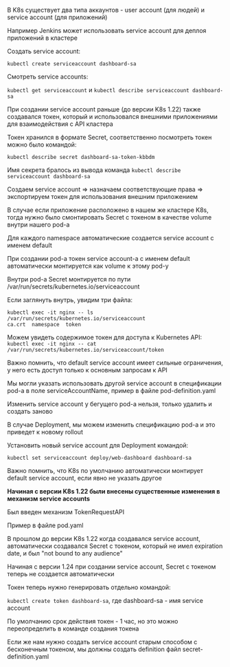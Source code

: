 В K8s cуществует два типа аккаунтов - user account (для людей) и service account (для приложений)

Например Jenkins может использовать service account для деплоя приложений в кластере

Создать service account:

`kubectl create serviceaccount dashboard-sa`

Смотреть service accounts:

`kubectl get serviceaccount` и `kubectl describe serviceaccount dashboard-sa`

При создании service account раньше (до версии K8s 1.22) также создавался токен, который и использовался внешними приложениями для взаимодействия с API кластера

Токен хранился в формате Secret, соответственно посмотреть токен можно было командой:

`kubectl describe secret dashboard-sa-token-kbbdm`

Имя секрета бралось из вывода команда `kubectl describe serviceaccount dashboard-sa`

Создаем service account => назначаем соответствующие права => экспортируем токен для использования внешним приложением

В случае если приложение расположено в нашем же кластере K8s, тогда нужно было смонтировать Secret с токеном в качестве volume внутри нашего pod-а

Для каждого namespace автоматические создается service account с именем default

При создании pod-а токен service account-а с именем default автоматически монтируется как volume к этому pod-у

Внутри pod-а Secret монтируется по пути /var/run/secrets/kubernetes.io/serviceaccount

Если заглянуть внутрь, увидим три файла:

```
kubectl exec -it nginx -- ls /var/run/secrets/kubernetes.io/serviceaccount
ca.crt  namespace  token
```

Можем увидеть содержимое токен для доступа к Kubernetes API:
`kubectl exec -it nginx -- cat /var/run/secrets/kubernetes.io/serviceaccount/token`

Важно помнить, что default service account имеет сильные ограничения, у него есть доступ только к основным запросам к API

Мы могли указать использовать другой service account в спецификации pod-а в поле serviceAccountName, пример в файле pod-definition.yaml

Изменить service account у бегущего pod-а нельзя, только удалить и создать заново

В случае Deployment, мы можем изменить спецификацию pod-а и это приведет к новому rollout

Установить новый service account для Deployment командой:

`kubectl set serviceaccount deploy/web-dashboard dashboard-sa`

Важно помнить, что K8s по умолчанию автоматически монтирует default service account, если явно не указать другое

**Начиная с версии K8s 1.22 были внесены существенные изменения в механизм service accounts**

Был введен механизм TokenRequestAPI

Пример в файле pod.yaml

В прошлом до версии K8s 1.22 когда создавался service account, автоматически создавался Secret с токеном, который не имел expiration date, и был "not bound to any audience"

Начиная с версии 1.24 при создании service account, Secret с токеном теперь не создается автоматически

Токен теперь нужно генерировать отдельно командой:

`kubectl create token dashboard-sa`, где dashboard-sa - имя service account

По умолчанию срок действия токен - 1 час, но это можно переопределить в команде создания токена

Если же нам нужно создать service account старым способом с бесконечным токеном, мы должны создать definition файл secret-definition.yaml